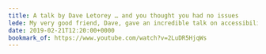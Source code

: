 ```yaml
---
title: A talk by Dave Letorey … and you thought you had no issues
lede: My very good friend, Dave, gave an incredible talk on accessibility at the recent Monki Gras conference in London. Worth every second of watching!
date: 2019-02-21T12:20:00+0000
bookmark_of: https://www.youtube.com/watch?v=2LuDR5HjqWs
---
```

